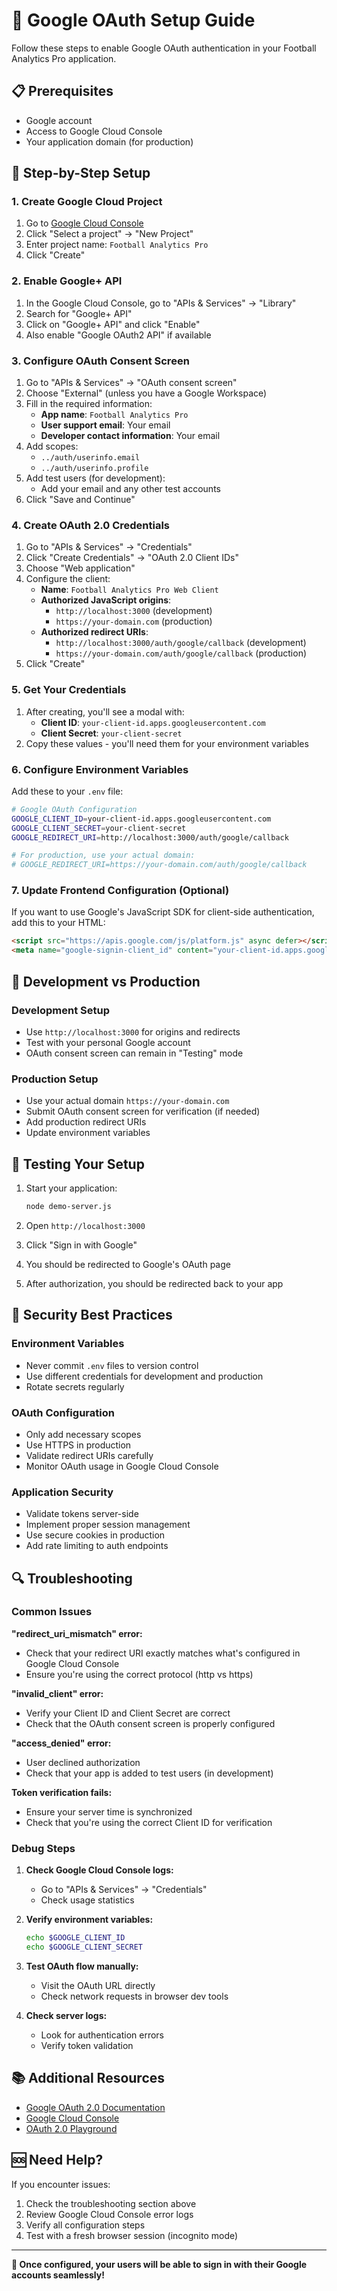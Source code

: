 # 🔐 Google OAuth Setup Guide

Follow these steps to enable Google OAuth authentication in your Football Analytics Pro application.

## 📋 Prerequisites

- Google account
- Access to Google Cloud Console
- Your application domain (for production)

## 🚀 Step-by-Step Setup

### 1. Create Google Cloud Project

1. Go to [Google Cloud Console](https://console.cloud.google.com)
2. Click "Select a project" → "New Project"
3. Enter project name: `Football Analytics Pro`
4. Click "Create"

### 2. Enable Google+ API

1. In the Google Cloud Console, go to "APIs & Services" → "Library"
2. Search for "Google+ API"
3. Click on "Google+ API" and click "Enable"
4. Also enable "Google OAuth2 API" if available

### 3. Configure OAuth Consent Screen

1. Go to "APIs & Services" → "OAuth consent screen"
2. Choose "External" (unless you have a Google Workspace)
3. Fill in the required information:
   - **App name**: `Football Analytics Pro`
   - **User support email**: Your email
   - **Developer contact information**: Your email
4. Add scopes:
   - `../auth/userinfo.email`
   - `../auth/userinfo.profile`
5. Add test users (for development):
   - Add your email and any other test accounts
6. Click "Save and Continue"

### 4. Create OAuth 2.0 Credentials

1. Go to "APIs & Services" → "Credentials"
2. Click "Create Credentials" → "OAuth 2.0 Client IDs"
3. Choose "Web application"
4. Configure the client:
   - **Name**: `Football Analytics Pro Web Client`
   - **Authorized JavaScript origins**:
     - `http://localhost:3000` (development)
     - `https://your-domain.com` (production)
   - **Authorized redirect URIs**:
     - `http://localhost:3000/auth/google/callback` (development)
     - `https://your-domain.com/auth/google/callback` (production)
5. Click "Create"

### 5. Get Your Credentials

1. After creating, you'll see a modal with:
   - **Client ID**: `your-client-id.apps.googleusercontent.com`
   - **Client Secret**: `your-client-secret`
2. Copy these values - you'll need them for your environment variables

### 6. Configure Environment Variables

Add these to your `.env` file:

```bash
# Google OAuth Configuration
GOOGLE_CLIENT_ID=your-client-id.apps.googleusercontent.com
GOOGLE_CLIENT_SECRET=your-client-secret
GOOGLE_REDIRECT_URI=http://localhost:3000/auth/google/callback

# For production, use your actual domain:
# GOOGLE_REDIRECT_URI=https://your-domain.com/auth/google/callback
```

### 7. Update Frontend Configuration (Optional)

If you want to use Google's JavaScript SDK for client-side authentication, add this to your HTML:

```html
<script src="https://apis.google.com/js/platform.js" async defer></script>
<meta name="google-signin-client_id" content="your-client-id.apps.googleusercontent.com">
```

## 🔧 Development vs Production

### Development Setup
- Use `http://localhost:3000` for origins and redirects
- Test with your personal Google account
- OAuth consent screen can remain in "Testing" mode

### Production Setup
- Use your actual domain `https://your-domain.com`
- Submit OAuth consent screen for verification (if needed)
- Add production redirect URIs
- Update environment variables

## 🧪 Testing Your Setup

1. Start your application:
   ```bash
   node demo-server.js
   ```

2. Open `http://localhost:3000`

3. Click "Sign in with Google"

4. You should be redirected to Google's OAuth page

5. After authorization, you should be redirected back to your app

## 🚨 Security Best Practices

### Environment Variables
- Never commit `.env` files to version control
- Use different credentials for development and production
- Rotate secrets regularly

### OAuth Configuration
- Only add necessary scopes
- Use HTTPS in production
- Validate redirect URIs carefully
- Monitor OAuth usage in Google Cloud Console

### Application Security
- Validate tokens server-side
- Implement proper session management
- Use secure cookies in production
- Add rate limiting to auth endpoints

## 🔍 Troubleshooting

### Common Issues

**"redirect_uri_mismatch" error:**
- Check that your redirect URI exactly matches what's configured in Google Cloud Console
- Ensure you're using the correct protocol (http vs https)

**"invalid_client" error:**
- Verify your Client ID and Client Secret are correct
- Check that the OAuth consent screen is properly configured

**"access_denied" error:**
- User declined authorization
- Check that your app is added to test users (in development)

**Token verification fails:**
- Ensure your server time is synchronized
- Check that you're using the correct Client ID for verification

### Debug Steps

1. **Check Google Cloud Console logs:**
   - Go to "APIs & Services" → "Credentials"
   - Check usage statistics

2. **Verify environment variables:**
   ```bash
   echo $GOOGLE_CLIENT_ID
   echo $GOOGLE_CLIENT_SECRET
   ```

3. **Test OAuth flow manually:**
   - Visit the OAuth URL directly
   - Check network requests in browser dev tools

4. **Check server logs:**
   - Look for authentication errors
   - Verify token validation

## 📚 Additional Resources

- [Google OAuth 2.0 Documentation](https://developers.google.com/identity/protocols/oauth2)
- [Google Cloud Console](https://console.cloud.google.com)
- [OAuth 2.0 Playground](https://developers.google.com/oauthplayground/)

## 🆘 Need Help?

If you encounter issues:

1. Check the troubleshooting section above
2. Review Google Cloud Console error logs
3. Verify all configuration steps
4. Test with a fresh browser session (incognito mode)

---

**🎉 Once configured, your users will be able to sign in with their Google accounts seamlessly!**